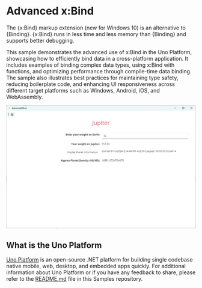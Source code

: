 # Advanced x:Bind

The {x:Bind} markup extension (new for Windows 10) is an alternative to {Binding}. {x:Bind} runs in less time and less memory than {Binding} and supports better debugging.

This sample demonstrates the advanced use of x:Bind in the Uno Platform, showcasing how to efficiently bind data in a cross-platform application. It includes examples of binding complex data types, using x:Bind with functions, and optimizing performance through compile-time data binding. The sample also illustrates best practices for maintaining type safety, reducing boilerplate code, and enhancing UI responsiveness across different target platforms such as Windows, Android, iOS, and WebAssembly.

![Advanced x:Bind Image](doc/assets/advanced-xbind.png)

## What is the Uno Platform

[Uno Platform](https://platform.uno) is an open-source .NET platform for building single codebase native mobile, web, desktop, and embedded apps quickly.
For additional information about Uno Platform or if you have any feedback to share, please refer to the [README.md](../../README.md) file in this Samples repository.
